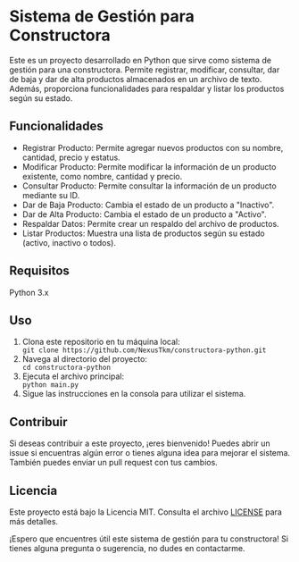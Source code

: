 <!DOCTYPE html>
<html lang="es">
<head>
  <meta charset="UTF-8">
  <meta name="viewport" content="width=device-width, initial-scale=1.0">
</head>
<body>

<h1>Sistema de Gestión para Constructora</h1>

<p>Este es un proyecto desarrollado en Python que sirve como sistema de gestión para una constructora. Permite registrar, modificar, consultar, dar de baja y dar de alta productos almacenados en un archivo de texto. Además, proporciona funcionalidades para respaldar y listar los productos según su estado.</p>

<h2>Funcionalidades</h2>
<ul>
  <li>Registrar Producto: Permite agregar nuevos productos con su nombre, cantidad, precio y estatus.</li>
  <li>Modificar Producto: Permite modificar la información de un producto existente, como nombre, cantidad y precio.</li>
  <li>Consultar Producto: Permite consultar la información de un producto mediante su ID.</li>
  <li>Dar de Baja Producto: Cambia el estado de un producto a "Inactivo".</li>
  <li>Dar de Alta Producto: Cambia el estado de un producto a "Activo".</li>
  <li>Respaldar Datos: Permite crear un respaldo del archivo de productos.</li>
  <li>Listar Productos: Muestra una lista de productos según su estado (activo, inactivo o todos).</li>
</ul>

<h2>Requisitos</h2>
<p>Python 3.x</p>

<h2>Uso</h2>
<ol>
  <li>Clona este repositorio en tu máquina local:</li>
  <code>git clone https://github.com/NexusTkm/constructora-python.git</code>
  <li>Navega al directorio del proyecto:</li>
  <code>cd constructora-python</code>
  <li>Ejecuta el archivo principal:</li>
  <code>python main.py</code>
  <li>Sigue las instrucciones en la consola para utilizar el sistema.</li>
</ol>

<h2>Contribuir</h2>
<p>Si deseas contribuir a este proyecto, ¡eres bienvenido! Puedes abrir un issue si encuentras algún error o tienes alguna idea para mejorar el sistema. También puedes enviar un pull request con tus cambios.</p>

<h2>Licencia</h2>
<p>Este proyecto está bajo la Licencia MIT. Consulta el archivo <a href="LICENSE">LICENSE</a> para más detalles.</p>

<p>¡Espero que encuentres útil este sistema de gestión para tu constructora! Si tienes alguna pregunta o sugerencia, no dudes en contactarme.</p>

</body>
</html>

